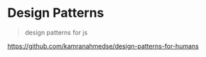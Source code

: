 # Design Patterns

> design patterns for js

https://github.com/kamranahmedse/design-patterns-for-humans

